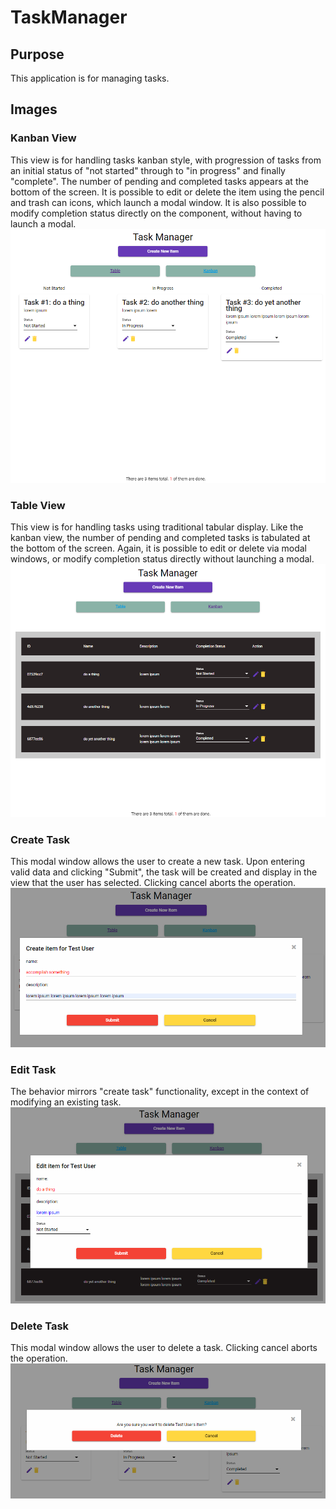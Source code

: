# TaskManager

## Purpose
This application is for managing tasks.

## Images

### Kanban View
This view is for handling tasks kanban style, with progression of tasks from an initial status of "not started" through to "in progress" and finally "complete". The number of pending and completed tasks appears at the bottom of the screen. It is possible to edit or delete the item using the pencil and trash can icons, which launch a modal window. It is also possible to modify completion status directly on the component, without having to launch a modal.
![kanban-view](https://github.com/jko113/TaskManager/blob/main/images/kanban-view.png)

### Table View
This view is for handling tasks using traditional tabular display. Like the kanban view, the number of pending and completed tasks is tabulated at the bottom of the screen. Again, it is possible to edit or delete via modal windows, or modify completion status directly without launching a modal.
![table-view](https://github.com/jko113/TaskManager/blob/main/images/table-view.png)

### Create Task
This modal window allows the user to create a new task. Upon entering valid data and clicking "Submit", the task will be created and display in the view that the user has selected. Clicking cancel aborts the operation.
![create-item](https://github.com/jko113/TaskManager/blob/main/images/create-item.png)

### Edit Task
The behavior mirrors "create task" functionality, except in the context of modifying an existing task.
![edit-item](https://github.com/jko113/TaskManager/blob/main/images/edit-item.png)

### Delete Task
This modal window allows the user to delete a task. Clicking cancel aborts the operation.
![delete-item](https://github.com/jko113/TaskManager/blob/main/images/delete-item.png)
